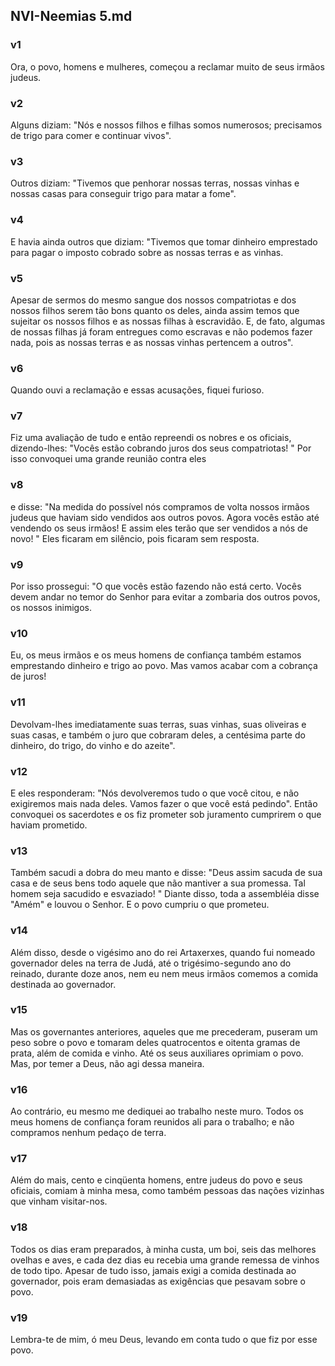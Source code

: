 ## NVI-Neemias 5.md
### v1
 Ora, o povo, homens e mulheres, começou a reclamar muito de seus irmãos judeus.
### v2
 Alguns diziam: "Nós e nossos filhos e filhas somos numerosos; precisamos de trigo para comer e continuar vivos".
### v3
 Outros diziam: "Tivemos que penhorar nossas terras, nossas vinhas e nossas casas para conseguir trigo para matar a fome".
### v4
 E havia ainda outros que diziam: "Tivemos que tomar dinheiro emprestado para pagar o imposto cobrado sobre as nossas terras e as vinhas.
### v5
 Apesar de sermos do mesmo sangue dos nossos compatriotas e dos nossos filhos serem tão bons quanto os deles, ainda assim temos que sujeitar os nossos filhos e as nossas filhas à escravidão. E, de fato, algumas de nossas filhas já foram entregues como escravas e não podemos fazer nada, pois as nossas terras e as nossas vinhas pertencem a outros".
### v6
 Quando ouvi a reclamação e essas acusações, fiquei furioso.
### v7
 Fiz uma avaliação de tudo e então repreendi os nobres e os oficiais, dizendo-lhes: "Vocês estão cobrando juros dos seus compatriotas! " Por isso convoquei uma grande reunião contra eles
### v8
 e disse: "Na medida do possível nós compramos de volta nossos irmãos judeus que haviam sido vendidos aos outros povos. Agora vocês estão até vendendo os seus irmãos! E assim eles terão que ser vendidos a nós de novo! " Eles ficaram em silêncio, pois ficaram sem resposta.
### v9
 Por isso prossegui: "O que vocês estão fazendo não está certo. Vocês devem andar no temor do Senhor para evitar a zombaria dos outros povos, os nossos inimigos.
### v10
 Eu, os meus irmãos e os meus homens de confiança também estamos emprestando dinheiro e trigo ao povo. Mas vamos acabar com a cobrança de juros!
### v11
 Devolvam-lhes imediatamente suas terras, suas vinhas, suas oliveiras e suas casas, e também o juro que cobraram deles, a centésima parte do dinheiro, do trigo, do vinho e do azeite".
### v12
 E eles responderam: "Nós devolveremos tudo o que você citou, e não exigiremos mais nada deles. Vamos fazer o que você está pedindo". Então convoquei os sacerdotes e os fiz prometer sob juramento cumprirem o que haviam prometido.
### v13
 Também sacudi a dobra do meu manto e disse: "Deus assim sacuda de sua casa e de seus bens todo aquele que não mantiver a sua promessa. Tal homem seja sacudido e esvaziado! " Diante disso, toda a assembléia disse "Amém" e louvou o Senhor. E o povo cumpriu o que prometeu.
### v14
 Além disso, desde o vigésimo ano do rei Artaxerxes, quando fui nomeado governador deles na terra de Judá, até o trigésimo-segundo ano do reinado, durante doze anos, nem eu nem meus irmãos comemos a comida destinada ao governador.
### v15
 Mas os governantes anteriores, aqueles que me precederam, puseram um peso sobre o povo e tomaram deles quatrocentos e oitenta gramas de prata, além de comida e vinho. Até os seus auxiliares oprimiam o povo. Mas, por temer a Deus, não agi dessa maneira.
### v16
 Ao contrário, eu mesmo me dediquei ao trabalho neste muro. Todos os meus homens de confiança foram reunidos ali para o trabalho; e não compramos nenhum pedaço de terra.
### v17
 Além do mais, cento e cinqüenta homens, entre judeus do povo e seus oficiais, comiam à minha mesa, como também pessoas das nações vizinhas que vinham visitar-nos.
### v18
 Todos os dias eram preparados, à minha custa, um boi, seis das melhores ovelhas e aves, e cada dez dias eu recebia uma grande remessa de vinhos de todo tipo. Apesar de tudo isso, jamais exigi a comida destinada ao governador, pois eram demasiadas as exigências que pesavam sobre o povo.
### v19
 Lembra-te de mim, ó meu Deus, levando em conta tudo o que fiz por esse povo.
